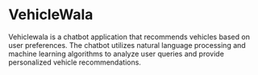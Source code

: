 # VehicleWala
Vehiclewala is a chatbot application that recommends vehicles based on user preferences. The chatbot utilizes natural language processing and machine learning algorithms to analyze user queries and provide personalized vehicle recommendations. 
